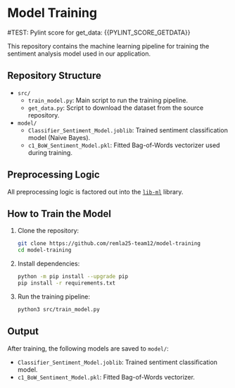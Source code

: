 # Model Training

#TEST: Pylint score for get_data: {{PYLINT_SCORE_GETDATA}}


This repository contains the machine learning pipeline for training the sentiment analysis model used in our application.

## Repository Structure

- `src/`
  - `train_model.py`: Main script to run the training pipeline.
  - `get_data.py`: Script to download the dataset from the source repository.
- `model/`
  - `Classifier_Sentiment_Model.joblib`: Trained sentiment classification model (Naive Bayes).
  - `c1_BoW_Sentiment_Model.pkl`: Fitted Bag-of-Words vectorizer used during training.

## Preprocessing Logic

All preprocessing logic is factored out into the [`lib-ml`](https://github.com/remla25-team12/lib-ml) library.

## How to Train the Model

1. Clone the repository:
   ```bash
   git clone https://github.com/remla25-team12/model-training
   cd model-training
   ```
2. Install dependencies:
   ```bash
   python -m pip install --upgrade pip
   pip install -r requirements.txt
   ```
3. Run the training pipeline:
   ```bash
   python3 src/train_model.py
   ```
   
## Output

After training, the following models are saved to `model/`:

- `Classifier_Sentiment_Model.joblib`: Trained sentiment classification model.
- `c1_BoW_Sentiment_Model.pkl`: Fitted Bag-of-Words vectorizer.
